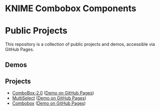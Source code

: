 # KNIME Combobox Components

# Public Projects

This repository is a collection of public projects and demos, accessible via GitHub Pages.

## Demos

## Projects

- [ComboBox-2.0](KNIME/ComboBox-2.0/) ([Demo on GitHub Pages](https://invstd.github.io/pub-projects/KNIME/ComboBox-2.0/index.html))
- [MultiSelect](KNIME/MultiSelect/) ([Demo on GitHub Pages](https://invstd.github.io/pub-projects/KNIME/MultiSelect/index.html))
- [Combobox](KNIME/Combobox/) ([Demo on GitHub Pages](https://invstd.github.io/pub-projects/KNIME/Combobox/index.html))

